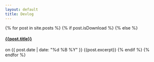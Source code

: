 ```yaml
---
layout: default
title: Devlog
---
```


{% for post in site.posts %}
{% if post.isDownload %}
{% else %}
<h4><a href="{{site.url}}{{post.url}}">{{post.title}}</a></h4> on {{ post.date | date: "%d %B %Y" }}
{{post.excerpt}} 
{% endif %}
{% endfor %}


